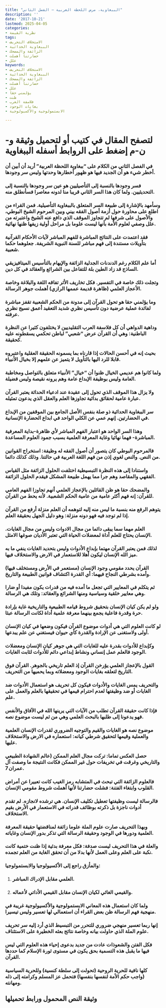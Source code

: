 ```yaml
---
title: "الببغاوية، مرض اللحظة العربية – الفصل الثاني"
description: ''
date: '2017-10-21'
lastmod: 2025-04-05
categories:
- نظرية القيمة
tags:
- الاستخلاف التحريف
- الببغاوية الحداثية
- الزائفة والمضحك
- حضارتنا أهملت
- علل
keywords:
- الاستخلاف التحريف
- الببغاوية الحداثية
- الزائفة والمضحك
- حضارتنا أهملت
- علل
- يؤلمني حقا
- ظنت
- فلاسفة العرب
- بغايات الوجود
- الابستمولوجية والأكسيولوجية

---
```

# **لتصفح المقال في كتيب أو لتحميل وثيقة و-ن-م إضغط على الروابط أسفله** **الببغاوية**

### في الفصل الثاني من الكلام على “ببغاوية اللحظة العربية” أريد أن أبين أن أخطر شيء هو أن الجديد فيها هو ظهور أخطارها وحدتها وليس سر وجودها.

### فسر وجودها بالنسبة إلى التأصيليين هو عين سر وجودها بالنسبة إلى التحديثيين. ولما كان هذا السر الثاني قريبا منا لدونه معاصرا فسأنطلق منه.

### وسأمهد بالإشارة إلى طبيعة السر المتعلق بالببغاوية التأصيلية. فمن القراء من اطلع على محاورة حول أزمة أصول الفقه بيني وبين المرحوم الشيخ البوطي، والأصول على شرفها لم تتجاوز الموقف الذي دافع عنه الشيخ واعتبرته من علل وصفي لعلوم الأمة بأنها ليست علوما بل مراحل أولية زيفها ظنها نهائية.

### فقد اعتمدت على النتائج المباشرة للفهم المباشر لآيات الأحكام القرآنية بتأويلات مستندة إلى فهم مباشر للسنة النبوية الشريفة. جعلوهما حكما شعبية.

### أما علم الكلام رغم الدندنات الجدلية الزائفة والإيهام بالتأسيس الميتافيزيقي الساذج قد زاد الطين بلة للتفاعل بين الشرائع والعقائد في كل دين.

### وتجلت ذلك خاصة في التفسير. فكل تخاريف الأثر تفاقه اللغة والبلاغة وخاصة الأعجاز العلمي (ظاهرة قديمة عممها الرازي) أهملت جوهر الرسالة.

### وما يؤلمني حقا هو تحول القرآن إلى مدونة من الحكم الشعبية تقفز مباشرة لفائدة عملية عرضية دون تأسيس نظري شديد التعقيد أعمق نسيج نظري عرفته.

### وداهية الدواهي أن كل فلاسفة العرب التقليديين لا يختلفون كثيرا عن النظرة الباطنية: وهي أن القرآن عرض “شعبي” لباطن تحكمي يسقطونه عليه كحقيقة.

### بحيث إنه في أحسن الحالات إذا قارناه بما يسمونه الحقيقة العقلية واعتبروه قابلا للرد اليها بالتأويل لا يتميز عن علمهم إلا بخيال الأنبياء.

### ولما كانوا هم عديمي الخيال ظنوا أن “خيال” الأنبياء متعلق بالتواصل ومخاطبة العامة وليس بوظيفة الإبداع عامة وهم يرونه نقيصة وليس فضيلة.

### ولا يزال هذا الموقف الذي تحول إلى عقيدة عند ادعياء الحداثة يعتبر القرآن عبارة عامية لحقائق بدائية تجاوزها العلم والعقل الذي يدعون تمثيله.

### سر الببغاوية الحداثية ذو صلة بنفس الأصل الجامع بين الموقفين من الإبداع في الحضارتين. إنهم عمي عن الكلي الواحد في ابداع الحضارة الإنسانية.

### وهذا السر الواحد هو اعتبار الفهم المباشر لأي ظاهرة-بداية المعرفية المباشرة- فهما نهائيا وغاية المعرفة العلمية بسبب جمود العلوم المساعدة.

### فالمرحوم البوطي كان يتصور أن أصول الفقه له وظيفة: استخراج القوانين من النص. والنص لغوي إذن من فهم اللغة العربية في حالتنا. وذلك كذلك دائما.

### واستنادا إلى هذه النظرة التبسيطية اختلفت الحلول الزائفة مثل القياس الفقهي والمقاصد وهم جرا مما يهمل طبيعة المشكل فيقدم الحلول الزائفة.

### والمضحك حقا هو ظن القائلين بالإعجاز العلمي أنهم تجاوزا الفهم العامي للقرآن: إنه فهم أكثر عامية من عامية الحكم الشعبية. لأنه يحط من القرآن.

### يتوهم الرفع منه بنسبة ما ليس منه إليه لتوهمه أن العلم منزلة أرفع من القرآن إذا لم توجد فيه فهو دونه منزلة: وهو دليل الجهل بحقيقة العلم.

### العلم مهما سما يبقى دائما من مجال الادوات وليس من مجال الغايات. الإنسان يحتاج للعلم أداة لمعضلات الحياة التي تعتبر الأديان صوغها الامثل.

### لذلك فمن يعتبر القرآن مهتما بإبداع الأدوات وليس بتحديد الغايات ينفي ما به ميز الله الإنسان ليكون أهلا للاستعمار في الارض والاستخلاف فيها.

### القرآن يحدد مقومي وجود الإنسان (مستعمر في الأرض ومستخلف فيها) وأمده بشرطي النجاح فيهما: أي القدرة اكتشاف قوانين الطبيعة والتاريخ.

### ثم يتكلم في المعايير التي تجعل ما أمده فيه من قدرات يكون مفيدا أو ضارا وهي معايير خلقية وسياسية ومنها الشرائع والعقائد: وتلك هي الرسالة.

### ولو لم يكن كيان الإنسان بتحقيق شروط قيامه الطبيعية والتاريخية غاية بإرادة حرة وقدرة فاعلية يجمع بينهما معرفة علمية أداة لكانت الرسالة عبثا.

### لو كانت العلوم التي هي أدوات موضوع القرآن فيكون وضعها في كيان الإنسان أولى ولاستغنى عن الإرادة والقدرة كأي حيوان فيستغني عن علم يبدعها.

### وكإبداع للأدوات بقدرة عليه للغايات التي هي جوهر كيان الإنسان ومعضلات الوجود فالعلم عمل إنساني ونشاط إبداعي دائم للأدوات لثابت الغايات.

### القول بالإعجاز العلمي يؤرخن القرآن إذ العلم تاريخي بالجوهر. القرآن فوق التاريخ لتعلقه بغايات الوجود ومعضلاته وبما يحميها من التحريف.

### والتحريف يمس الغايات والأدوات فيكون كل تحريف هو استعمال الأدوات ضد الغايات أو ضد وظيفتها لعدم احترام قيمها في تحقيقها بالعلم والعمل على علم.

### فإذا كانت حقيقة القرآن تطلب من الآيات التي يرينها الله في الآفاق والأنفس فهو يدعونا إلى طلبها بالبحث العلمي وهي من ثم ليست موضوع نصه.

### موضوع نصه هو الغايات والقيم والتوجيه الضروري لقدرات الإنسان العلمية والعملية وقيمها لتحقيق شرطي كيانه: استعماره في الارض والاستخلاف عليها.

### حصل العكس تماما: تركت مجال العلم الممكن (عالم الشهادة الطبيعي والتاريخي وغرقت في تخريفات حول غير الممكن فكانت النتيجة ما وصفت آل عمران 7.

### فالعلوم الزائفة التي تبحث في المتشابه رمز الغيب كانت تعبيرا عن أمراض القلوب وابتغاء الفتنة: فشلت حضارتنا لأنها أهملت شروط مقومي الإنسان.

### فالرسالة ليست وظيفتها تعطيل تكليف الإنسان. هي ترشده لانجازه. لم تقدم أدوات ناجزة بل ذكرته بوظائف قدراته في الاستعمار في الأرض بقيم الاستخلاف.

### وبهذا التحريف صارت علوم الملة علوما زائفة لمناقضتها حقيقة المعرفة العلمية ودورها في الوجود وحقيقة الرسالة التي تذكر بدور الإنسان وغاياته.

### والعلة في هذا التحريف ليست صدفة: فكل معرفة بدئية إذا ظنت ختمية كانت نكبة على العلم وعلى العمل لأنها بدلا من أن تحقق الغاية من العلم تجمده.

### والمأزق راجع إلى الأكسيولوجيا والابستمولوجيا:

1. ### العلمي مقابل الإدراك المباشر.
2. ### والقيمي الغائي لكيان الإنسان مقابل القيمي الأداتي لأعماله.

### ولما كان استعمال هذه المعاني الابستمولوجية والأكسيولوجية غريبة في منهجية فهم الرسالة ظن بعض القراء أن استعمالي لها تعسير وليس تيسيرا.

### إنها ربما تعسير منهجي ضروري للتحرر من التبسيط الذي أرد إليه سر تحريف علوم الملة الذي حاولت بيانه وخاصة نتائج بعثه الخطيرة على الاستئناف.

### فكل الفتن والشعوذات عادت من جديد بدعوى إحياء هذه العلوم التي ليس فيها ما يقبل هذه التسمية بحق يكون في مستوى ثورة الإسلام كما حددها القرآن.

### كلها نافية للحرية الروحية (تحولت إلى سلطة كنسية) وللحرية السياسية (واجب حكم الأمة لنفسها بنفسها) فتحمل عز المسلم وكرامته إلى ذله ومهانته.

## وثيقة النص المحمول ورابط تحميلها

###
